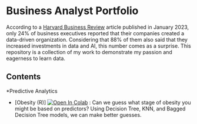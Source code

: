 # Business Analyst Portfolio
According to a [Harvard Business Review](https://hbr.org/2023/01/has-progress-on-data-analytics-and-ai-stalled-at-your-company) article published in January 2023, only 24% of business executives reported that their companies created a data-driven organization. Considering that 88% of them also said that they increased investments in data and AI, this number comes as a surprise. This repository is a collection of my work to demonstrate my passion and eagerness to learn data. 

## Contents
*Predictive Analytics
  - [Obesity (R)]
  [![Open In Colab](https://colab.research.google.com/assets/colab-badge.svg)](https://colab.research.google.com/drive/1i--3zl7dn43HrISR_NNSighu0AlQZl7n?usp=sharing)
  : Can we guess what stage of obesity you might be based on predictors? Using Decision Tree, KNN, and Bagged Decision Tree models, we can make better guesses.
  
